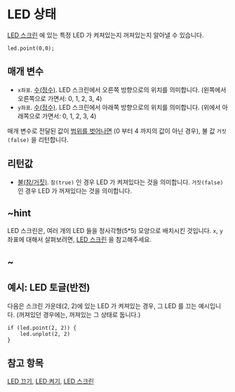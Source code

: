 # LED 상태

[LED 스크린](/device/screen) 에 있는 특정 LED 가 켜져있는지 꺼져있는지 알아낼 수 있습니다.

```sig
led.point(0,0);
```

## 매개 변수

* `x좌표`. [수(정수)](/types/number). LED 스크린에서 오른쪽 방향으로의 위치를 의미합니다. (왼쪽에서 오른쪽으로 가면서: 0, 1, 2, 3, 4)
* `y좌표`. [수(정수)](/types/number). LED 스크린에서 아래쪽 방향으로의 위치를 의미합니다. (위에서 아래쪽으로 가면서: 0, 1, 2, 3, 4)

매개 변수로 전달된 값이 [범위를 벗어나면](/reference/out-of-bounds) (0 부터 4 까지의 값이 아닌 경우), 불 값 `거짓(false)` 을 리턴합니다.

## 리턴값

* [불(참/거짓)](/blocks/logic/boolean). `참(true)` 인 경우 LED 가 켜져있다는 것을 의미합니다. `거짓(false)` 인 경우 LED 가 꺼져있다는 것을 의미합니다.

## ~hint

LED 스크린은, 여러 개의 LED 들을 정사각형(5*5) 모양으로 배치시킨 것입니다. `x`, `y` 좌표에 대해서 살펴보려면, [LED 스크린](/device/screen) 을 참고해주세요.

## ~

## 예시: LED 토글(반전)

다음은 스크린 가운데(2, 2)에 있는 LED 가 켜져있는 경우, 그 LED 를 끄는 예시입니다. (꺼져있던 경우에는, 꺼져있는 그 상태로 둡니다.)

```blocks
if (led.point(2, 2)) {
    led.unplot(2, 2)
}
```

## 참고 항목

[LED 끄기](/reference/led/unplot), [LED 켜기](/reference/led/plot), [LED 스크린](/device/screen)